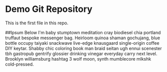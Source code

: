 # Demo Git Repository

This is the first file in this repo.

##Ipsum Below
I'm baby stumptown meditation cray biodiesel chia portland truffaut bespoke messenger bag. Heirloom quinoa shaman gochujang, blue bottle occupy taiyaki snackwave live-edge knausgaard single-origin coffee DIY keytar. Shabby chic coloring book man braid seitan ugh ennui scenester tbh gastropub gentrify glossier drinking vinegar everyday carry next level. Brooklyn williamsburg hashtag 3 wolf moon, synth mumblecore mlkshk cold-pressed.
